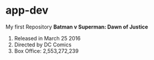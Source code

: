 # app-dev
My first Repository
**Batman v Superman: Dawn of Justice**
1. Released in March 25 2016
2. Directed by DC Comics
3. Box Office: 2,553,272,239

